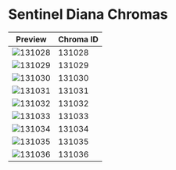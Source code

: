 # Sentinel Diana Chromas

| Preview | Chroma ID |
|---------|-----------|
| ![131028](https://raw.communitydragon.org/latest/plugins/rcp-be-lol-game-data/global/default/v1/champion-chroma-images/131/131028.png) | 131028 |
| ![131029](https://raw.communitydragon.org/latest/plugins/rcp-be-lol-game-data/global/default/v1/champion-chroma-images/131/131029.png) | 131029 |
| ![131030](https://raw.communitydragon.org/latest/plugins/rcp-be-lol-game-data/global/default/v1/champion-chroma-images/131/131030.png) | 131030 |
| ![131031](https://raw.communitydragon.org/latest/plugins/rcp-be-lol-game-data/global/default/v1/champion-chroma-images/131/131031.png) | 131031 |
| ![131032](https://raw.communitydragon.org/latest/plugins/rcp-be-lol-game-data/global/default/v1/champion-chroma-images/131/131032.png) | 131032 |
| ![131033](https://raw.communitydragon.org/latest/plugins/rcp-be-lol-game-data/global/default/v1/champion-chroma-images/131/131033.png) | 131033 |
| ![131034](https://raw.communitydragon.org/latest/plugins/rcp-be-lol-game-data/global/default/v1/champion-chroma-images/131/131034.png) | 131034 |
| ![131035](https://raw.communitydragon.org/latest/plugins/rcp-be-lol-game-data/global/default/v1/champion-chroma-images/131/131035.png) | 131035 |
| ![131036](https://raw.communitydragon.org/latest/plugins/rcp-be-lol-game-data/global/default/v1/champion-chroma-images/131/131036.png) | 131036 |